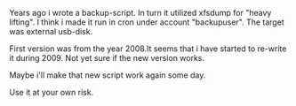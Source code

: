 Years ago i wrote a backup-script. In turn it utilized xfsdump for "heavy lifting". I think i made it run in cron under account "backupuser". 
The target was external usb-disk.

First version was from the year 2008.It seems that i have started to re-write it during 2009. Not yet sure if the new version works. 

Maybe i'll make that new script work again some day.

Use it at your own risk.
